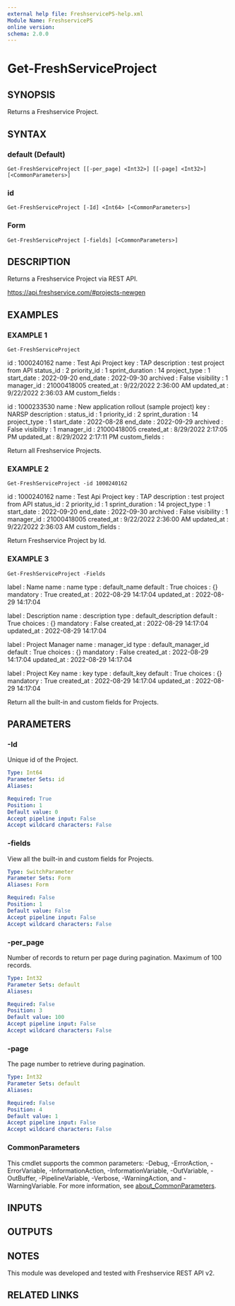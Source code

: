 ```yaml
---
external help file: FreshservicePS-help.xml
Module Name: FreshservicePS
online version:
schema: 2.0.0
---
```


# Get-FreshServiceProject

## SYNOPSIS
Returns a Freshservice Project.

## SYNTAX

### default (Default)
```
Get-FreshServiceProject [[-per_page] <Int32>] [[-page] <Int32>] [<CommonParameters>]
```

### id
```
Get-FreshServiceProject [-Id] <Int64> [<CommonParameters>]
```

### Form
```
Get-FreshServiceProject [-fields] [<CommonParameters>]
```

## DESCRIPTION
Returns a Freshservice Project via REST API.

https://api.freshservice.com/#projects-newgen

## EXAMPLES

### EXAMPLE 1
```
Get-FreshServiceProject
```

id              : 1000240162
name            : Test Api Project
key             : TAP
description     : test project from API
status_id       : 2
priority_id     : 1
sprint_duration : 14
project_type    : 1
start_date      : 2022-09-20
end_date        : 2022-09-30
archived        : False
visibility      : 1
manager_id      : 21000418005
created_at      : 9/22/2022 2:36:00 AM
updated_at      : 9/22/2022 2:36:03 AM
custom_fields   :

id              : 1000233530
name            : New application rollout (sample project)
key             : NARSP
description     :
status_id       : 1
priority_id     : 2
sprint_duration : 14
project_type    : 1
start_date      : 2022-08-28
end_date        : 2022-09-29
archived        : False
visibility      : 1
manager_id      : 21000418005
created_at      : 8/29/2022 2:17:05 PM
updated_at      : 8/29/2022 2:17:11 PM
custom_fields   :

Return all Freshservice Projects.

### EXAMPLE 2
```
Get-FreshServiceProject -id 1000240162
```

id              : 1000240162
name            : Test Api Project
key             : TAP
description     : test project from API
status_id       : 2
priority_id     : 1
sprint_duration : 14
project_type    : 1
start_date      : 2022-09-20
end_date        : 2022-09-30
archived        : False
visibility      : 1
manager_id      : 21000418005
created_at      : 9/22/2022 2:36:00 AM
updated_at      : 9/22/2022 2:36:03 AM
custom_fields   :

Return Freshservice Project by Id.

### EXAMPLE 3
```
Get-FreshServiceProject -Fields
```

label      : Name
name       : name
type       : default_name
default    : True
choices    : {}
mandatory  : True
created_at : 2022-08-29 14:17:04
updated_at : 2022-08-29 14:17:04

label      : Description
name       : description
type       : default_description
default    : True
choices    : {}
mandatory  : False
created_at : 2022-08-29 14:17:04
updated_at : 2022-08-29 14:17:04

label      : Project Manager
name       : manager_id
type       : default_manager_id
default    : True
choices    : {}
mandatory  : False
created_at : 2022-08-29 14:17:04
updated_at : 2022-08-29 14:17:04

label      : Project Key
name       : key
type       : default_key
default    : True
choices    : {}
mandatory  : True
created_at : 2022-08-29 14:17:04
updated_at : 2022-08-29 14:17:04

Return all the built-in and custom fields for Projects.

## PARAMETERS

### -Id
Unique id of the Project.

```yaml
Type: Int64
Parameter Sets: id
Aliases:

Required: True
Position: 1
Default value: 0
Accept pipeline input: False
Accept wildcard characters: False
```

### -fields
View all the built-in and custom fields for Projects.

```yaml
Type: SwitchParameter
Parameter Sets: Form
Aliases: Form

Required: False
Position: 1
Default value: False
Accept pipeline input: False
Accept wildcard characters: False
```

### -per_page
Number of records to return per page during pagination. 
Maximum of 100 records.

```yaml
Type: Int32
Parameter Sets: default
Aliases:

Required: False
Position: 3
Default value: 100
Accept pipeline input: False
Accept wildcard characters: False
```

### -page
The page number to retrieve during pagination.

```yaml
Type: Int32
Parameter Sets: default
Aliases:

Required: False
Position: 4
Default value: 1
Accept pipeline input: False
Accept wildcard characters: False
```

### CommonParameters
This cmdlet supports the common parameters: -Debug, -ErrorAction, -ErrorVariable, -InformationAction, -InformationVariable, -OutVariable, -OutBuffer, -PipelineVariable, -Verbose, -WarningAction, and -WarningVariable. For more information, see [about_CommonParameters](http://go.microsoft.com/fwlink/?LinkID=113216).

## INPUTS

## OUTPUTS

## NOTES
This module was developed and tested with Freshservice REST API v2.

## RELATED LINKS
